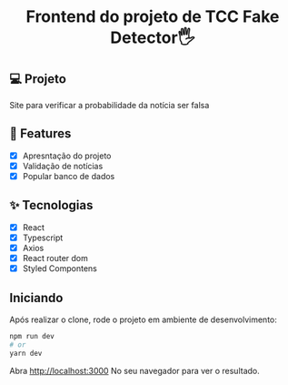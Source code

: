 <h1 align="center"> Frontend do projeto de TCC Fake Detector🖐</h1>

## 💻 Projeto
Site para verificar a probabilidade da notícia ser falsa

## 🔨 Features

- [X] Apresntação do projeto
- [X] Validação de notícias  
- [X] Popular banco de dados

## ✨ Tecnologias

- [X] React
- [X] Typescript
- [X] Axios
- [X] React router dom
- [X] Styled Compontens

## Iniciando

Após realizar o clone, rode o projeto em ambiente de desenvolvimento:

```bash
npm run dev
# or
yarn dev
```

Abra [http://localhost:3000](http://localhost:3000) No seu navegador para ver o resultado.